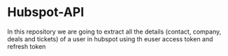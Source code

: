 # Hubspot-API
In this repository we are going to extract all the details (contact, company, deals and tickets) of a user in hubspot using th euser access token and refresh token 
